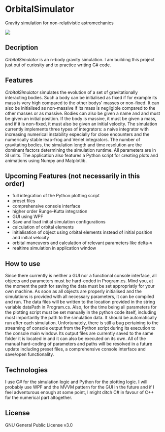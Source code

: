 # OrbitalSimulator
Gravity simulation for non-relativistic astromechanics

![](https://github.com/thomaswening/media/blob/main/SolarSystem.gif?raw=true)

## Decription
*OrbitalSimulator* is an n-body gravity simulation. I am building this project just out of curiosity and to practice writing C# code. 

## Features
*OrbitalSimulator* simulates the evolution of a set of gravitationally interacting bodies. Such a body can be initialised as fixed if for example its mass is very high compared to the other bodys' masses or non-fixed. It can also be initialised as non-massive if its mass is negligible compared to the other masses or as massive. Bodies can also be given a name and and must be given an initial position. If the body is massive, it must be given a mass, and if it is non-fixed, it must also be given an initial velocity. The simulation currently implements three types of integrators: a naive integrator with increasing numerical instability especially for close encounters and the numerically stable leap-frog and Verlet integrators. The number of gravitating bodies, the simulation length and time resolution are the dominant factors determining the simulation runtime. All parameters are in SI units. The application also features a Python script for creating plots and animations using Numpy and Matplotlib.

## Upcoming Features (not necessarily in this order)
- full integration of the Python plotting script 
- preset files
- comprehensive console interface 
- higher order Runge-Kutta integration
- GUI using WPF
- Save and load initial simulation configurations
- calculation of orbital elements
- initialisation of object using orbital elements instead of initial position and initial velocity
- orbital maneuvers and calculation of relevant parameters like delta-v
- realtime simulation in application window

## How to use
Since there currently is neither a GUI nor a functional console interface, all objects and parameters must be hard-coded in Program.cs. Mind you, at the moment the path for saving the data must be set appropriatly for your own machine. As soon as all objects are properly initialised and the simulations is provided with all necessary parameters, it can be compiled and run. The data files will be written to the location provided in the string variable dataPath in Program.cs. Also, for the time being all parameters for the plotting script must be set manually in the python code itself, including most importantly the path to the simulation data. It should be automatically run after each simulation. Unfortunately, there is still a bug pertaining to the streaming of console output from the Python script during its execution to the console main window. Its output files are currently saved to the same folder it is located in and it can also be executed on its own. All of the manual hard-coding of parameters and paths will be resolved in a future update including preset files, a comprehensive console interface and save/open functionality.

## Technologies
I use C# for the simulation logic and Python for the plotting logic. I will probably use WPF and the MVVM pattern for the GUI in the future and if I feel adventurous enough at some point, I might ditch C# in favour of C++ for the numerical part altogether.

## License
GNU General Public License v3.0
